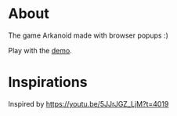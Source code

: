 # About

The game Arkanoid made with browser popups :)

Play with the [demo](https://peterattardi.github.io/Arkanoid/).

# Inspirations

Inspired by https://youtu.be/5JJrJGZ_LjM?t=4019
